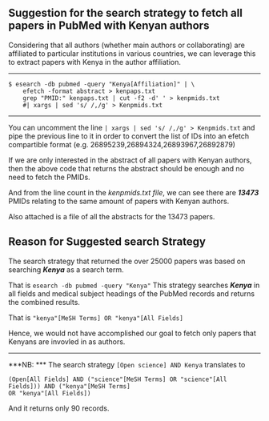 ## Suggestion for the search strategy to fetch all papers in PubMed with Kenyan authors 
Considering that all authors (whether main authors or collaborating) are affiliated to
particular institutions in various countries, we can leverage this to extract papers
with Kenya in the author affiliation.

----

```
$ esearch -db pubmed -query "Kenya[Affiliation]" | \
	efetch -format abstract > kenpaps.txt
	grep "PMID:" kenpaps.txt | cut -f2 -d' ' > kenpmids.txt
	#| xargs | sed 's/ /,/g' > Kenpmids.txt
```
---
You can uncomment the line ```| xargs | sed 's/ /,/g' > Kenpmids.txt``` and pipe the previous 
line to it in order to convert the list of IDs into an efetch compartible format 
(e.g. 26895239,26894324,26893967,26892879)

If we are only interested in the abstract of all papers with Kenyan authors, then the above
code that returns the abstract should be enough and no need to fetch the PMIDs.

And from the line count in the _kenpmids.txt file_, we can see there are ***13473*** PMIDs 
relating to the same amount of papers with Kenyan authors.

Also attached is a file of all the abstracts for the 13473 papers.

## Reason for Suggested search Strategy
The search strategy that returned the over 25000 papers was based on searching ***Kenya*** as 
a search term.

That is 
 ```esearch -db pubmed -query "Kenya"```
This strategy searches ***Kenya*** in all fields and medical subject headings of the PubMed 
records and returns the combined results.

That is
 ```"kenya"[MeSH Terms] OR "kenya"[All Fields]```

Hence, we would not have accomplished our goal to fetch only papers that Kenyans are 
invovled in as authors.

---
***NB: *** 
The search strategy ```[Open science] AND Kenya``` translates to 

```
(Open[All Fields] AND ("science"[MeSH Terms] OR "science"[All Fields])) AND ("kenya"[MeSH Terms] 
OR "kenya"[All Fields])
```

And it returns only 90 records.
